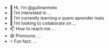 - 👋 Hi, I’m @guilmarmelo
- 👀 I’m interested in ...
- 🌱 I’m currently learning e quero aprender mais
- 💞️ I’m looking to collaborate on ...
- 📫 How to reach me ...
- 😄 Pronouns: ...
- ⚡ Fun fact: ...

<!---
guilmarmelo/guilmarmelo is a ✨ special ✨ repository because its `README.md` (this file) appears on your GitHub profile.
You can click the Preview link to take a look at your changes.
--->
